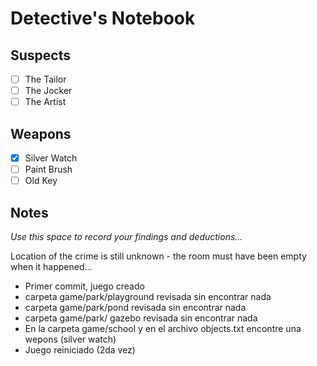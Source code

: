 # Detective's Notebook

## Suspects
- [ ] The Tailor
- [ ] The Jocker
- [ ] The Artist

## Weapons
- [x] Silver Watch
- [ ] Paint Brush
- [ ] Old Key

## Notes
*Use this space to record your findings and deductions...*

Location of the crime is still unknown - the room must have been empty when it happened...

- Primer commit, juego creado
- carpeta game/park/playground revisada sin encontrar nada
- carpeta game/park/pond revisada sin encontrar nada
- carpeta game/park/ gazebo revisada sin encontrar nada
- En la carpeta game/school y en el archivo objects.txt encontre una wepons (silver watch)
- Juego reiniciado (2da vez)
